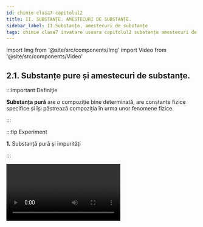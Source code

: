 ```yaml
---
id: chimie-clasa7-capitolul2
title: II. SUBSTANȚE. AMESTECURI DE SUBSTANȚE.
sidebar_label: II.Substanțe, amestecuri de substanțe
tags: chimie clasa7 invatare usoara capitolul2 substanțe amestecuri de substanțe
---
```


import Img from '@site/src/components/Img'
import Video from '@site/src/components/Video'


## 2.1. Substanțe pure și amestecuri de substanțe.

:::important Definiţie

**Substanța pură** are o compoziție bine determinată, are constante fizice specifice și își păstrează compoziția în urma unor fenomene fizice.

:::



:::tip Experiment

**1.** Substanță pură și impurități 

:::

<Video src="https://www.youtube.com/embed/Pzx33beWQ2g" />


**Materiale necesare:** 2 pahare Berzelius, apă, baghetă de sticlă, sare extrafină și sare grunjoasă.


**Descrierea experimentului:** 

- Pune într-un pahar sarea extrafină și în celălalt, sarea grunjoasă.
- Adaugă apă în ambele pahare și dizolvă sarea prin agitarea cu bagheta și apoi observă conținuturile celor 2 pahare.
 

- Ce observi ?


:::note Observaţie

În paharul cu apă și sare fină nu se deosebesc componenții, iar în celălalt, se depun pe fund substanțe închise la culoare.  

:::



**Concluzia experimentului:**

Sarea fină este o substanță pură, iar sarea grunjoasă este impură, adică conține impurități (alte substanțe pe lângă sare).




**Pentru a exprima cât de curată este o substanță se folosește noțiunea de puritate.**

:::important Definiţie

**Puritatea (p)** reprezintă masa de substanță pură care se găsește în 100g de substanță impură. Ea se exprimă în procente (%).

:::


:::caution Problemă model

**1.** Din 800g sare grunjoasă se obține 700g sare pură. Calculați puritatea zăcământului și procentul impurităților. 

:::



800g sare impură..................700g sare pură

100 g sare impură..................x g sare pură


<Img src="chimie/clasa7/capitolul2/2_1_Poza1_CalculeTema1.jpg" />



:::important Definiţie

**Amestecul** este rezultatul punerii în comun a două sau mai multe substanțe între care nu au loc fenomene chimice (reacții chimice).

:::

Zilnic folosești amestecuri sub diferite forme : preparate culinare, medicamente, pastă de dinți , detergenți, produse cosmetice, etc.


<br></br>
<br></br>



:::tip Experiment

**2.** Sulful cu fierul amestecate în mojar formează un amestec, dar sulful cu mercurul suferă un fenomen chimic. 

:::

<Video src="https://www.youtube.com/embed/ytjeNW337Nc" />


**Materiale necesare:** mojar cu pistil, sulf, pilitură de fier, o picătură de mercur, magnet.

:::warning

Atenție! Mercurul este extrem de toxic ! Nu inhala vaporii săi! Nu îl atinge și nu il gusta! 
  
:::


**Descrierea experimentului:** 

- Pune într-un mojar pulbere de sulf și pilitură de fier și amestecă cu pistilul.
- Apropie de acest amestec un magnet.
 

- Ce observi ?


:::note Observaţie

Fierul din amestec nu își pierde proprietatea de a fi atras de magnet.

Sulful din amestec își păstrează și el proprietățile (pulbere galbenă).
  

:::


- Pune într-un mojar pulbere de sulf și o picătură de mercur  și amestecă cu pistilul.

- Ce observi ?


:::note Observaţie

În scurt timp vei observa o pulbere neagră și formarea unei noi substanțe care nu mai are proprietățile celor 2 componente.  

:::



**Concluzia experimentului:**

Sulful cu fierul, amestecate în mojar, formează un amestec.

Sulful cu mercurul suferă un fenomen chimic, în urma căruia cele două substanțe nu își mai păstrează proprietățile.



:::important

A)	Un amestec este format din doi sau mai mulți componenți.

B)	Substanțele componente pot fi luate în diferite proporții.

C)	Fiecare substanță componentă își păstrează proprietățile fizice și chimice.

:::


:::important

#### Un amestec poate fi format din:

- Substanțe solide: solul, rocile, aliajele
- Substanțe lichide: diverse băuturi, antigelul
- Substanțe gazoase: aerul, gazele naturale
- Substanțe în cele 3 stări de agregare: apa tulbure ( apă + particule solide + aer dizolvat)

:::





:::important

#### Obținerea amestecurilor :

a)	Amestecarea componenților în stare gazoasă are loc de la sine prin fenomenul de difuzie, datorat mișcării dezordonate și continue  a particulelor componente.

b)	Amestecarea unui lichid cu: 
  - un gaz prin barbotarea (suflarea) gazului în lichid;
  - alt lichid, tot de la sine prin difuzie;
  - un solid, prin amestecare și dizolvare.
  
c)	Amestecarea componenților în stare solidă  cu ajutorul mojarului cu pistil.

:::


:::important

#### După compoziția lor, amestecurile se clasifică în:

**1) Amestecuri omogene**  care au aceeași compoziție și aceleași proprietăți în toată masa lor. 

**2) Amestecuri eterogene** care nu au aceeași compoziție și aceleași proprietăți în toată masa lor și se observă cu ochiul liber sau cu lupa componenții săi. 

:::


#### Exemple de amestecuri omogene: 

- soluții;
- aliaje;
- oțet;
- aer pur;
- spirt.

<Img src="chimie/clasa7/capitolul2/2_1_Poza2_ExempluAmestecuriOmogene.jpg" />



#### Exemple de amestecuri eterogene: 

- sare grunjoasă;
- apă cu nisip;
- aer cu praf sau fum;
- solul;
- roci. 

<Img src="chimie/clasa7/capitolul2/2_1_Poza3_ExempluAmestecuriEterogene.jpg" />



:::caution Problemă model

**1.** Dă câte 3 exemple de substanțe pure, amestecuri omogene și eterogene.

:::


<Img src="chimie/clasa7/capitolul2/2_1_Poza4_TabelProblemaModel1.jpg" />


:::caution Problemă model

**2.** Identifică tipul amestecului din tabel.

:::

<Img src="chimie/clasa7/capitolul2/2_1_Poza5_TabelProblemaModel2.jpg" />



<br></br>
<br></br>




## 2.2. Metode de separare a amestecurilor

### 2.2.1. Metode de separare a amestecurilor omogene

### 2.2.1.1. Cristalizarea



:::important Definiţie

**Cristalizarea** este metoda de separare a unei substanțe solide sub formă de cristale dintr-un amestec omogen lichid (soluție), prin evaporarea substanței lichide.

:::




:::tip Experiment

**3.** Cristalizarea

:::

<Video src="https://www.youtube.com/embed/ZkYIcurElJg" />


**Materiale necesare:** pahar Berzelius, apă, cristale de bicromat de potasiu, baghetă, sită de azbest, spirtieră, chibrit, capsulă, trepied.


**Descrierea experimentului:** 

- În pahar amestecă apa cu bicromatul de potasiu cu ajutorul baghetei.
- Pune amestecul format într-o capsulă, pe care o așezi pe sita de azbest de pe trepied și încălzește-l la flacăra spirtierei.
 

- Ce observi ?


:::note Observaţie

Apa se evaporă și se obțin în capsulă cristale de bicromat de potasiu.  

:::



**Concluzia experimentului:**

Prin cristalizare am separat o substanță solidă sub formă de cristale dintr-un amestec omogen lichid (soluție), prin evaporarea apei.



<br></br>


<Video src="https://www.youtube.com/embed/zCoSVEfaJL8" />


<br></br>


:::caution Aplicaţiile cristalizării

- Extragerea sării din apa de mare.

- Extragerea zahărului din trestia/sflecla de zahăr.


:::


<br></br>
<br></br>




### 2.2.1.2. Distilarea


:::important Definiţie

**Distilarea** constă în separarea componentelor lichide dintr-un amestec omogen, pe baza punctelor lor de fierbere diferite.

:::


:::important

În timpul distilării au loc două  fenomene fizice: **vaporizarea**, urmată de **condensare**.

:::



<Img src="chimie/clasa7/capitolul2/2_2_1_2_Poza1_PozaProcesDistilare.jpg" />


:::important

Dacă în balon există un amestec de apă cu alcool, prin încălzire, temperatura va crește, iar când ajunge la 78°C, alcoolul începe să fiarbă. 

Pe toată durata fierberii alcoolului, temperatura rămâne constantă, la 78°C. Vaporii de alcool ajunși în refrigerent, sunt răciți și condensează. 

Când temperatura începe să crească depășind 78°C, alcoolul s-a separat de apă și se oprește distilarea. Apa s-a separat de alcool.

:::



:::caution Aplicaţiile distilării

**1)**	Obținerea apei distilate (pură din punct de vedere chimic), folosită în laboratoare, industrie, farmacie.

:::


:::caution Aplicaţiile distilării

**2)** Obținerea băuturilor alcoolice în instalații industriale cu alambic.

:::


<Img src="chimie/clasa7/capitolul2/2_2_1_2_Poza2_PozaAlambic.jpg" />


:::caution Aplicaţiile distilării

**3)** Prin distilarea fracționată a petrolului,  în rafinăriile petrochimice se obțin propan, butan, benzine, petrol lampant, motorină, păcură. Aceste produse ale distilării petrolului se folosesc drept combustibili, la obținerea maselor plastice, medicamentelor, cauciucului artificial, fibrelor artificiale, detergenți, insecticite, pesticide, etc.

:::


<Img src="chimie/clasa7/capitolul2/2_2_1_2_Poza3_PozaRafinarie.jpg" />


<br></br>
<br></br>




### 2.2.2. Metode de separare a componentelor unui amestec eterogen

### 2.2.2.1. Decantarea



:::important Definiţie

**Decantarea** este metoda de separare a componentelor unui amestec eterogen solid – lichid sau lichid –lichid pe baza diferenței mari dintre densitățiile acestora. 

:::


:::important

a) Pentru componente solid-lichid  având  densități cu mult diferite, se folosește decantarea cu ajutorul baghetei (când solidul stă la fundul lichidului) . 

b) Pentru componentele lichid-lichid cu densități diferite, se folosește pâlnia de separare.


:::





:::tip Experiment

**4.** Decantarea unui amestec de apă+ulei+nisip

:::

<Video src="https://www.youtube.com/embed/_JlehKDanoc" />


**Materiale necesare:** 2 pahare  Berzelius, baghetă, pâlnie de separare, apă,ulei,nisip, stativ.


**Descrierea experimentului:** 

- Cu ajutorul baghetei, se toarnă partea lichidă a amestecului în pâlnia de separare. În pahar rămâne nisipul.
- Se desface robinetul pâlniei de separare  astfel încât, apa care are densitatea mai mare, va curge în pahar, iar uleiul cu densitatea mai mică va rămâne în pâlnia de separare.
 

- Ce observi ?


:::note Observaţie

Prin decantare am separat nisipul de apa cu ulei, cu bagheta, apoi am separat apa de ulei cu pâlnia cu robinet.  

:::



**Concluzia experimentului:**

Prin decantare am separat componentelor unui amestec eterogen solid – lichid sau lichid – lichid, pe baza diferenței dintre densitățiile acestora



:::caution Aplicaţiile decantării

**1.** Obținerea apei potabile în bazine decantoare de mari dimensiuni, în care   impuritățile solide se depun pe fundul decantorului și apa se limpezește și se epurează(curăță) mecanic .

:::

<Img src="chimie/clasa7/capitolul2/2_2_2_1_Poza1_PozaDecantorApa.jpg" />



:::caution Aplicaţiile decantării

**2.** Separarea celor 2 componente ale varului stins : apa de var și laptele de var.


:::

<Img src="chimie/clasa7/capitolul2/2_2_2_1_Poza2_PozaPaharVarStins.jpg" />



<br></br>
<br></br>



### 2.2.2.2. Filtrarea



:::important Definiţie

**Filtrarea** este metoda de separare a unei substanțe solide dintr-un amestec eterogen solid-lichid, cu ajutorul unui material filtrant.  

:::


:::note Observaţie

Observație: Când densitatea solidului este mult mai mare ca cea a lichidului din amestec, aplicăm decantarea, iar când densitatea solidului este asemănătoare cu cea a lichidului (solidul nu se depune la fundul lichidului, ci este peste tot împrăștiat prin lichid), aplicăm filtrarea.  

:::




:::tip Experiment

**5.** Filtrarea unui amestec eterogen

:::

<Video src="https://www.youtube.com/embed/h0S1sYA1Vsg" />


**Materiale necesare:** 1pahar Berzelius, 1 pahar Erlenmeyer,  baghetă, pâlnie , hârtie de filtru, apă, pulbere de sulf (pulbere de cărbune, praf de  cretă, bobițe de plută, frunze de ceai, cafea măcinată, etc).


**Descrierea experimentului:** 

- În paharul Berzelius se amestecă apa cu pulberea de sulf.
- Se împăturește în patru hârtia de filtru, se desparte o foaie de celelalte, se aplică pe pereții interiori ai pâlniei umezită.
- Amestecul se toarnă în pâlnie pe o baghetă de sticlă înclinată spre peretele lateral, spre partea triplă a filtrului.
 

- Ce observi ?


:::note Observaţie

Pentru a separa apa de pulberea de sulf am folosit filtrarea.  

:::



**Concluzia experimentului:**

Prin filtrarea am separat o substanță solidă dintr-un amestec eterogen solid-lichid, cu densități apropiate, cu ajutorul unui hârtiei de filtru. 



:::caution Aplicaţiile filtrării:

**1.** Filtru pentru apă potabilă (bună de băut)

:::

<Img src="chimie/clasa7/capitolul2/2_2_2_2_Poza1_PozaFiltruApaPotabila.jpg" />

:::caution Aplicaţiile filtrării:

**2.** Filtru pentru aer (automobile, aer condiționat, aspiratoare, industriale pentru reținerea gazelor poluante, etc)

:::


<Img src="chimie/clasa7/capitolul2/2_2_2_2_Poza2_PozaFiltruPentruAer.jpg" />



:::caution Aplicaţiile filtrării:

**3.** Filtru de ulei la automobile.

:::


<Img src="chimie/clasa7/capitolul2/2_2_2_2_Poza3_PozaFiltruDeUleiMasina.jpg" />



:::caution Aplicaţiile filtrării:

**4.** Filtru de cafea.

:::


<Img src="chimie/clasa7/capitolul2/2_2_2_2_Poza4_PozaFiltruCafea.jpg" />






:::caution Problemă model

**1.** Tudor are la dispoziție următoarele instrumente: spirtieră cu trepied și sită de azbest, magnet, pâlnie cu filtru, pahare, baghetă, pâlnie cu robinet.

Ce echipament este necesar pentru a extrage fiecare substanță enumerată în coloana 2? Scrie răspunsurile în tabel.


:::


<Img src="chimie/clasa7/capitolul2/2_2_2_2_Poza5_PozaTabelProblemaModel1.jpg" />




### 2.2.2.3 Aplică ce ai învățat în legătură cu Metodele de separare a amestecurilor


:::caution Temă

1)	Lucian dorește să separe un amestec de sare, nisip și pilitură de fier în trei substanțe solide separate. El a parcurs următorii pași:

- A  împrăștiat amestecul pe o coală de hârtie și a treacut un magnet pe deasupra lor.
- A  pus  restul amestecului într-un pahar și a adăugat apă.
- A filtrat amestecul de apă.

A  reușit Lucian să separe amestecul inițial în trei substanțe solide când a finalizat acești trei pași? Explică răspunsul tău.


:::




:::caution Temă

2)	Daniela dorește să separe un amestec de apă cu ulei. 

Ea folosește următoarea instalație:

<Img src="chimie/clasa7/capitolul2/2_2_2_3_Poza1_PozaInstalatieFiltrareTema2.jpg" />



a)	Denumește ustensilele folosite în acest experiment.

b)	Ce fel de amestec formează apa cu uleiul?

c)	Ce lichid a curs în pahar după deschiderea  robinetului ? Explică răspunsul.




:::


<br></br>
<br></br>



## 2.3. Solul - amestec eterogen

:::important Definiţie

**Solul** este stratul situat la suprafața scoarței terestre (partea superioară a litosferei).  

:::



:::important

#### Structura solului: 

<Img src="chimie/clasa7/capitolul2/2_3_Poza1_PozaIStructuraSolului.jpg" />

:::






:::important Principalele tipuri de sol
- **Solul nisipos** conține particule mari de nisip, este aerat și drenat (apa pătrunde ușor prin el). Este folosit la fabricarea vaselor ceramice.

:::

<Img src="chimie/clasa7/capitolul2/2_3_Poza2_PozaISolNisipos.jpg" />



:::note Observaţie

**Solul nisipos**, de exemplu, este uşor şi poros, permiţând trecerea apei şi fiind uşor de lucrat, însă nu reţine nutrienţi.
Umeziţi pământul şi frecaţi o bucată între degete. Dacă pământul se scurge printre degete, este nisipos.
  
:::




:::important Principalele tipuri de sol
- **Solul argilos** arată ca un nisip maroniu, uscat formează bulgări, fiind bogat în substanțe minerale nutritive (roditor). Este folosit la obținerea sticlei.


:::

<Img src="chimie/clasa7/capitolul2/2_3_Poza3_PozaISolArgilos.jpg" />



:::note Observaţie

**Solurile argiloase** se compactează (se bătătoresc) ușor când sunt călcate în timp ce sunt umede și se usucă tare în timpul verii, formând crăpături serioase pe timp de secetă. Are o mare densitate, este greu permeabil, în schimb odată pătruns de apă, o reține multă vreme. 
  
:::




:::important Principalele tipuri de sol

- **Solul calcaros** are aspect albicios, conține o mare cantitate de pietre fiind predispus la uscare, blochează pătrunderea magneziului și a fierului. Este folosit la obținerea varului



:::

<Img src="chimie/clasa7/capitolul2/2_3_Poza4_PozaISolCalcaros.jpg" />



:::note Observaţie

**Solul calcaros** are un aspect albicios si are o cantitate mare de pietre.
  
:::




:::important

Solul este un _amestec eterogen de materie organică_ (rădăcini de plante, mici organisme, resturi de vietăți aflate în descompunere care formează humusul) și _materie anorganică_ (roci, apă, oxigen, dioxid de carbon, azot).

:::



#### Substanțele minerale se pot găsi în sol în:

- Cantitate mare - **macroelemente** - : siliciu, aluminiu, potasiu, calciu ,fier, magneziu.
- Cantitate mică - **microelemente** - : iod, fluor, brom, cobalt, mangan, cupru, molibden, crom etc.

Plantele nu se dezvoltă normal în solurile sărace în substanțe minerale. 

Pentru a asigura solurilor substanțele nutritive necesare, se folosesc îngrășăminte naturale (mraniță-gunoi de grajd putrezit, compost-amestec de resturi de plante, cenușă, etc) sau îngrășăminte chimice (azotați, fosfați).


<br></br>
<br></br>



## 2.4. Aerul – amestec omogen

:::important Definiţie

**Atmosfera** este învelișul de aer care înconjoară Pământul.  

:::





#### Atmosfera Pământului conține:
 
- azot (nitrogen) molecular diatomic (N<sub>2</sub>) în proporție de 78%;
- oxigen molecular diatomic (O<sub>2</sub>) în proporție de 21%;
- argon (Ar) în proporție de 0,92%;
- dioxid de carbon (CO<sub>2</sub>) în proporție de 0,04%;
- ozon sau oxigen triatomic (O<sub>3</sub>);
- alte gaze, praf, fum,  etc.



<Img src="chimie/clasa7/capitolul2/2_4_Poza0_CompozitiaAtmosferei.jpg" />




**Atmosfera terestră are o masă de cca 4,9 • 10<sup>18</sup> kg și este alcătuită, în funcție de temperatură, din mai multe straturi:** 
  



<Img src="chimie/clasa7/capitolul2/2_4_Poza1_StructuraAtmosferei.jpg" />




:::note Observaţie

De ce este cerul albastru? Lumina Soarelui o vedem albă, însă ea este compusă din lumini (radiații) din cele șapte culori ale curcubeului, date de acronimul  

<Img src="chimie/clasa7/capitolul2/2_4_Poza2_ROGVAIV.jpg" />
  



**Aerul reflectă culoarea albastră și de aceea vedem cerul albastru.**

:::



:::caution Importanța aerului pe Pământ

- Oxigenul din aer întreține viața.

- Stratosfera, care conţine stratul de ozon, absoarbe cea mai mare parte a radiaţiilor ultraviolete. Dacă ar pătrunde în totalitate până la suprafaţa terestră, aceste radiaţii ar distruge viaţa de pe planetă, deoarece temperatura ar crește foarte mult.

- Arderea combustibililor.



:::



:::important Definiţie

Substanțele care poluează aerul  și schimbă compoziția acestuia se numesc **poluanți.**  

:::



:::important Poluanții sunt de două feluri:


**a) Substanțe poluante naturale:** compuși ai sulfului (din emanațiile vulcanice), compuși ai azotului și dioxid de carbon (din descompunerea resturilor vegetale și animale).

**b) Substanțe poluante artificiale:** compuși ai sulfului, ai azotului și ai carbonului, ozonul de la nivelul solului- rezultați în urma arderii combustibililor, proceselor industriale, folosirii de pesticide (omoară dăunătorii culturilor agrare).

:::



#### Consecințele poluării aerului:


1)	Poluarea aerului are **efecte dăunătoare asupra sănătăţii oamenilor:** bronşite acute şi cronice, crize de astm, boli cardiovasculare, alergii la polen, cancere pulmonare şi ale căilor respiratorii şi afecţiuni ale aparatului reproducător.


<Img src="chimie/clasa7/capitolul2/2_4_Poza3_Poluare1.jpg" />


2) Majoritatea poluanților sunt „spălați” de către ploaie, zăpadă sau ceață și sunt transformați în acizi care se combină cu ploaia. Această **ploaie acidă** cade peste lacuri și păduri, unde poate duce la moartea peștilor sau plantelor și  poate să afecteze întregi ecosisteme. Ploile acide pot să afecteze și sănătatea umană și obiecte create de oameni. Ele dizolvă încet statui istorice din piatră și fațadele  monumentelor  istorice.

<Img src="chimie/clasa7/capitolul2/2_4_Poza4_Poluare2.jpg" />

3)	Una din cele mai mari probleme cauzate de poluarea aerului este **încălzirea globală**, o creștere a temperaturii Pământului . Ea este cauzată de acumularea unor gaze atmosferice, cum ar fi dioxidul de carbon și alte gaze, cunoscute sub denumirea de gaze de seră, care reduc căldura disipată de Pământ, dar nu blochează radiațiile Soarelui. Din cauza efectului de seră se așteaptă ca, temperatura globală să crească cu multe consecințe dezastroase:

- schimbarea tiparul climatic, 

- afectarea producției agricole, 

- modificare distribuției animalelor și plantelor 

- creșterea nivelul mării.

<Img src="chimie/clasa7/capitolul2/2_4_Poza5_Poluare3.jpg" />




<br></br>
<br></br>




## 2.5. Apa

:::important Definiţie

**Hidrosfera** este învelișul de apă al Pământului , fiind formată din oceane, mări, lacuri, râuri, ape subterane, ghețari și reprezintă 70% din suprafața totală a planetei noastre. 

:::



<Img src="chimie/clasa7/capitolul2/2_5_Poza1_IzvorLaMunte.jpg" />


Din toată apa existentă pe Pământ numai 3% este apă dulce, provenită din ghețari, ape subterane și alte surse (lacuri, atmosferă, sol).

Apa în natură se găsește în toate cele trei stări de agregare:
- solidă (zăpada, gheață);
- lichidă (oceane, mări, lacuri);
-- gazoasă (vapori de apă din atmosferă).

:::important Definiţie

**Apa potabilă** este apa bună de băut, care nu conține microorganisme sau substanțe toxice. Ea trebuie să aibă gust plăcut, fără miros, incoloră, fără impurități.

:::




:::note Observaţie

Cum devine apa din râuri potabilă ?

De exemplu Apa Nova care asigură apa potabilă în București parcurge următorii pași :

_Pasul 1: Captarea apei:_ prelevează apă din cursul râurilor Argeș și Dâmbovița cu ajutorul mai multor prize de captare.

_Pasul 2: Curățarea de deșeuri:_ la prima întâlnire, în dreptul bazinelor de captare, apa abundă în crengi, frunze, insecte și o mulțime de deșeuri, mari și mici, aduse de cursul râurilor. Mare parte dintre ele se opresc în grătarele de filtrare, primele instrumente responsabile pentru eliminarea deșeurilor.

_Pasul 3: Îndepărtarea impurităților:_ în apa preluată există impurități invizibile ochiului liber. Pentru a le îndepărta, adăugă un coagulant care le obligă să se lipească una de alta sub formă de flacoane. Odată adunate pe fundul bazinului, flacoanele sunt mult mai ușor de colectat și retras din apă. 

_Pasul 4: Filtrarea:_ folosesc  filtre cu nisip care rețin și elimină până la ultima particulă vizibilă de impuritate.

Pasul 5: Ozonarea:_ ozonul elimină bacteriile și virușii.  În contact cu apa, ozonul descompune materiile organice și îmbunătățește considerabil culoarea și gustul acesteia.

_Pasul 6: Clorinarea:_ se adăugă clor, în concentrații atent stabilite,  atât la ieșirea apei din uzina de tratare, cât și în diferite puncte ale rețelei. Astfel, bacteriile sunt ținute  la distanță, iar calitatea apei de-a lungul drumului ei către consumatori rămâne intactă.

_Pasul 7: Stocarea și distribuția apei:_ apa este depozitează în rezervoare  și transportată spre destinație, printr-o rețea formată din apeducte și conducte principale.
  

:::



:::caution Rolul apei în organism

Apa este componenta principală a tuturor țesuturilor și organelor. 

Lacrimile, saliva și transpirația conțin apă. 

Necesarul zilnic de apă depinde de masa omului, de efortul depus și de climă. 

Un om poate trăi minim trei zile fără apă.



:::




:::important Definiţie

**Poluarea apei** modifică compoziția  apei și este o consecință a activităților umane din industrie, agricultură, gospodărie sau a unor procese naturale (erupții vulcanice, tsunami, alunecări de teren, inundații). 

:::


#### Poluarea apei poate fi:

- Poluare chimică cu metale, îngrășăminte chimice, pesticide, erbicide.
- Poluare fizică cu materiale plastice, deșeuri menajere.
- Poluare biologică cu bacterii, paraziți.
- Poluare radioactivă cu deșeuri radioactive de la centrale nucleare.


<br></br>
<br></br>



## 2.6. Soluții apoase. Dizolvarea.



:::tip Experiment

**6.** Ce este dizolvarea ?

:::

<Video src="https://www.youtube.com/embed/1ccsv5-kk1E" />


**Materiale necesare:** pahar, apă, linguriță, sare extrafină.


**Descrierea experimentului:** 

- Într-un pahar pune câteva cristale de sare fină și amestecă cu lingurița. 
- Explică ce tip de amestec ai obținut și ce fel de fenomen (fizic/chimic) a avut loc.  


:::note Observaţie

Se observă în scurt timp cum cristalele parcă dispar și nu se mai văd în apă.

:::



**Concluzia experimentului:**

S-a obținut un amestec omogen în urma unui fenomen fizic. 







:::important Definiţie

**Dizolvarea** este fenomenul fizic în urma căruia o substanță se răspândește uniform printre particulele altei substanțe, rezultând un amestec omogen. 

:::


Dizolvarea este o consecință a fenomenului fizic numit **difuzie** - de amestecare a două substanțe de la sine (fără intervenție din afară). La dizolvare intervenim din afară prin amestecare pentru a grăbi amestecarea.


:::important Definiţie

**Soluția** este amestecul omogen de substanțe obținut în urma dizolvării. 

:::



:::important

#### Soluția este formată din două componente:

1)	**Dizolvat (solvat, solut)** este substanța în cantitate mai mică. Ex: sarea, zahărul, piatra vânătă.

2)	**Dizolvant (solvent)** este substanța în cantitate mai mare. Ex: apa, alcoolul, eterul, benzina, acetona.
 

:::


:::important Definiţie

Soluțiile în care dizolvantul este apa (cel mai utilizat dizolvant) se numesc **soluții apoase**. 

:::


<br></br>
<br></br>


:::tip Experiment

**7.** Conservarea masei unei soluții

:::

<Video src="https://www.youtube.com/embed/C5Qon6rqYvk" />


**Materiale necesare:** pahar, apă, linguriță, sare fină, cântar.


**Descrierea experimentului:** 

- Cântărește 5g de sare fină.
- Măsoară cu cilindrul gradat 50mL apă distilată, care cântărește 50g.
- Amestecă sarea cu apa până la dizolvare și apoi cântărește soluția obținută.
- Compară masa totală a componentelor cu masa soluției. 

- Ce observi?


:::note Observaţie

Masa soluției = m<sub>s</sub> = m<sub>sare</sub> + m<sub>apă</sub> 

:::



**Concluzia experimentului:**

Masa soluției este egală cu suma maselor dizolvatului și a dizolvantului. 






:::important Definiţie

**Masele componentelor unei soluții se conservă (rămâne aceeași).** 

:::

#### Exemple de cele mai cunoscute soluții:

<Img src="chimie/clasa7/capitolul2/2_6_Poza1_TabelCuCeleMaiCunoscuteSolutii.jpg" />


#### Zeama bordeleză 

Este un pesticid cu acțiune fungicidă și algicidă. Se folosește pentru protejarea unor pomi fructiferi, printre care piersicii, caișii, prunii sau merii, dar și a viței de vie, a căpșunilor, cât și a unor legume – cartofi și roșii, de pildă. Pentru a prepara 100 de litri de zeamă bordeleză, cantitate suficientă pentru un hectar de vie pe rod, ai nevoie de: 1 kilogram de piatră vânătă, 1 kilogram de var stins,  100 de litri de apă.

<Img src="chimie/clasa7/capitolul2/2_6_Poza2_PozaZeamaBordeleza.jpg" />


#### Apa oxigenată
  
Este folosită ca cicatrizant, decolorant, antiseptic, hemostatic local.

<Img src="chimie/clasa7/capitolul2/2_6_Poza3_PozaApaOxigenata.jpg" />


#### Tincturile 

Sunt soluții în care solventul este alcoolul (ex tinctură de iod, tinctură de propolis, etc).

<Img src="chimie/clasa7/capitolul2/2_6_Poza4_PozaTincturaIod.jpg" />



#### Oțetul (lat. acetis) 

Este acid acetic diluat în apă (3–9%), cu gust acru, produs prin fermentarea naturală acetică a vinului sau a sucului de mere.

<Img src="chimie/clasa7/capitolul2/2_6_Poza5_PozaOtet.jpg" />






:::tip Experiment

**8.** Factorii care influențează viteza de dizolvare a unei substanțe

:::

<Video src="https://www.youtube.com/embed/BLwEiWPuXQA" />


**Materiale necesare:** sare grunjoasă, sare extrafină, cântar, spirtieră, trepied, baghetă, pahare Berzelius, sită, cilindru gradat, cronometru


**Descrierea experimentului:** 

- În 2 pahare pune câte 20mL apă și adaugă în fiecare 5 g sare grunjoasă, respectiv sare extrafină. 

- Amestecă și cronometrează timpul de dizolvare în fiecare caz.

- Ce observi?


:::note Observaţie

Dizolvarea are loc mai repede dacă dizolvatul are un grad mai mare de fărămițare(suprafața de contact este mai mare și particulelesunt mai mici). 

:::



- În 2 pahare pune câte 20mL apă și adaugă în fiecare 5g sare extrafină. 
- Primul pahar pune-l pe sită și trepied, la încălzire.
- Cronometrează timpul de dizolvare în fiecare caz.


- Ce observi?


:::note Observaţie

Dizolvarea are loc mai repede la temperaturi mai mari. 

:::



- În 2 pahare pune câte 20mL apă și adaugă în fiecare 5g sare extrafină. 
- Primul pahar agită-l cu o baghetă, iar pe al doilea nu îl agita.
- Cronometrează timpul de dizolvare în fiecare caz.

- Ce observi?


:::note Observaţie

Dizolvarea are loc mai repede dacă se agită componenții amestecului. 

:::


**Concluzia experimentului:**

#### Factorii care grăbesc dizolvarea unui solid într-un lichid sunt:

- dimensiune cât mai mică a particulelor (cristalelor)
- temperatură mai mare 
- agitarea componentelor.
 


### 2.6.1. Aplică ce ai învăţat în legătură cu Soluțiile apoase şi Dizolvarea.



:::caution Temă

**1.** Patru pahare identice conțin fiecare câte 100 mL de apă. Se adaugă 10 g de zahăr în fiecare pahar.Tabelul prezintă informații despre fiecare pahar. 

<Img src="chimie/clasa7/capitolul2/2_6_Poza6_TabelTema1.jpg" />

Aranjează paharele în funcție de viteza de dizolvare a zahărului , de la cel mai rapid la cel mai lent. Explică răspunsul!

:::






## 2.7. Concentrația procentuală a soluțiilor

### 2.7.1. Clasificarea soluțiilor apoase


:::important Definiţie

**Solubilitatea** este proprietatea unei substanțe de a se dizolva într-un anumit solvent.  

:::



:::important

**Solubilitatea** este o proprietate fizică măsurabilă, exprimată prin cantitatea maximă de substanță care se dizolvă în 100g  de solvent, la o anumită temperatură.   

:::


:::important

**Solubilitatea  depinde atât de natura dizolvantului, cât și de natura dizolvatului.**   

:::



#### Clasificarea substanțelor după solubilitatea în apă:

a)	_Substanțe ușor solubile_ au solubilitatea > 10g ex: piatra vânătă, sarea, zahărul

b)	_Substanțe greu solubile_ au solubilitatea <  10g, dar > 0,01g ex: carbonatul de magneziu, var stins, oxigenul, iodul

c)	_Substanțe insolubile_ au solubilitatea < 0,01g ex: metalele, sulful, cărbunele, uleiul, plasticul, etc.







:::tip Experiment

**9.** Solubilitatea substanțelor

:::

<Video src="https://www.youtube.com/embed/SWTf-o7Dr5o" />


**Materiale necesare:**  3 eprubete, apă, sare, ulei, hidroxid de calciu.


**Descrierea experimentului:** 

- Pune în cele 3 eprubete aceeași cantitate de apă și adaugă în fiecare aceeași cantitate de sare, în a doua ulei și în a treia hidroxid de calciu.

- Agită-le.

- Ce observi?


:::note Observaţie

Sarea s-a dizolvat ușor, uleiul nu s-a dizolvat (adică este insolubil în apă) și hidroxidul de calciu s-a dizolvat parțial (mai greu).

:::


**Concluzia experimentului:**

Unele substanțe se dizolvă ușor în apă (sarea), altele nu se dizolvă deloc (uleiul) și mai există substanțe care se dizolvă mai greu( hidroxidul de calciu).  




#### Factorii  care influenţează solubilitatea substanţelor:

- **Natura solutului şi a solventului** este un prim factor care influenţează solubilitatea substanţelor.
- **Temperatura** este un alt factor care influenţează solubilitatea substanţelor. În general, cu creşterea temperaturii, creşte solubilitatea substanţelor solide şi lichide şi scade solubilitatea gazelor.
- **Presiunea** influenţează solubilitatea gazelor. Cu creşterea presiunii, creşte solubilitatea substanţelor gazoase în solvenţii lichizi.


#### Clasificarea soluțiilor după masa de substanță dizolvată:

- **Soluții nesaturate**
  - **diluate:** conțin o masă mică de dizolvat
  - **concentrate:** conțin o masă mare de dizolvat


- **Soluții saturate:** conțin masa maximă de dizolvat la o temperatură dată, fiind egală cu solubilitatea substanței respective.

- **Soluții suprasaturate:** conțin mai multă cantitate de dizolvat decât solubilitatea acestuia la temperatura dată.





:::tip Experiment

**10.** Obținerea soluțiilor diluate, concentrate, saturate și suprasaturate

:::

<Video src="https://www.youtube.com/embed/lJfwyaewAe0" />


**Materiale necesare:** sare, pahare Berzelius, sită, trepied, spirtieră, chibrit, baghetă, piatră vânătă.

Solubilitatea unei substanțe este o constantă de material, piatra vânătă având 20,7g / 100g apă, la 20°C (vezi Anexa 1 de la sfârșitul manualului). 


**Descrierea experimentului:** 

- Pentru a obține o soluție diluată în 100mL apă, adaug puțină piatră vânătă față de solubilitatea ei (5g) și o dizolv.

- Pentru a obține o soluție concentrată în 100mL apă adaug mai multă piatră vânătă , dar mai puțin față de solubilitatea ei (15g) și o dizolv.

- Pentru a obține o soluție saturată în 100mL apă adaug  o cantitate de piatră vânătă  egală cu solubilitatea ei (20,7g) și o dizolv.

- Pentru a obține o soluție suprasaturată  în 100mL apă adaug mai multă  piatră vânătă față de solubilitatea ei (25,1g) și pentru a o dizolva o încălzesc în flacăra spirtierei și apoi o răcesc.


<br></br>
<br></br>


### 2.7.2. Concentrația procentuală de masă


Cum putem afla cum este o soluție ?  Simplu, îi aflăm concentrația procentuală.

:::important Definiţie

**Concentrația procentuală de masă ( c )** reprezintă masa de substanță dizolvată în 100g soluție.  

:::


Dacă m<sub>d</sub> = c și m<sub>s</sub> = 100, atunci obținem următoarea formulă de calcul a concentrației:

 
<Img src="chimie/clasa7/capitolul2/2_7_2_Poza1_Formula1_ConcentratiaProcentualaDeMasa.jpg" />



și ca să rămână c singur într-o parte a egalității, îl ducem pe 100 în dreapta.

<Img src="chimie/clasa7/capitolul2/2_7_2_Poza2_Formula2_ConcentratiaProcentualaDeMasa.jpg" />


unde m<sub>d</sub> = masa dizolvatului, m<sub>s</sub> = masa soluției




:::note Observaţie

a) **Concentrația procentuală de masă ( c ) se exprimă în procente (%)**. Deci, o soluție de sare de concentrație 25% arată că 25g sare sunt dizolvate în 100g soluție și nu 100g apă ca la solubilitate.

b) **O soluție se poate concentra prin:**

- Adăugare de solvat (dizolvat).

- Îndepărtarea prin evaporare a unei mase de apă din soluție.

- Adăugarea unei soulții de același tip, dar cu concentrație mai mare.


c)** O soluție se poate dilua prin:**

- Adăugare de apă.
- Adăugarea unei soluții de același tip, dar mai diluată.


:::


:::caution Temă

**1.** Să calculăm concentrațiile soluțiilor de la experimentul 10.

:::

<Img src="chimie/clasa7/capitolul2/2_7_2_Poza3_CalculeTema1.jpg" />


<br></br>


:::caution Problemă model cu concentrația procentuală de masă

1)	Determinarea masei de substanță dizolvată (m<sub>d</sub>) când se dă masa soluției (m<sub>s</sub>) și concentrația acesteia (c) 

Mama a preparat 400g sirop de concentrație 30%. Eu doresc să știu ce cantitate de zahăr, respectiv de apă  a folosit mama.

m<sub>s</sub>  = 400g sirop

c = 30%

m<sub>d</sub> = ?

m<sub>apă</sub> = ?

:::

<Img src="chimie/clasa7/capitolul2/2_7_2_Poza4_RezolvareProblemaModel1.jpg" />


<br></br>


:::caution Problemă model cu concentrația procentuală de masă

2) Aflarea masei de soluție când se dă masa dizolvantului (m<sub>d</sub>) și concentrația(c). 

Maria dorește să prepare o saramură de concentrație 20%.  Ea are la dispoziție 2kg de sare. Ce cantitate de saramură a obținut și câtă apă a folosit?

c = 20%

m<sub>d</sub> = 2kg  sare

m<sub>s</sub> =?

m<sub>apă</sub> = ?



:::

<Img src="chimie/clasa7/capitolul2/2_7_2_Poza5_RezolvareProblemaModel2.jpg" />


<br></br>


:::caution Problemă model cu concentrația procentuală de masă

3) Calculează masa de apă care trebuie evaporată din 30g soluție de piatră vânătă de concentrație 10% pentru a ajunge la o concentrație de 30%. Știind că solubilitatea sării de bucătărie (clorură de sodiu)  este de 36 g la 100g apă,  precizează tipul celor două soluții, a celei inițiale și a celei finale. 


m<sub>s1</sub> = 30 g sol. piatră vânătă

c<sub>1</sub> = 10%

c<sub>2</sub> = 30%

m <sub>apă evaporată</sub> =?



:::

<Img src="chimie/clasa7/capitolul2/2_7_2_Poza6_RezolvareProblemaModel3.jpg" />


<br></br>

:::caution Problemă model cu concentrația procentuală de masă

4) Se amestecă 300g sirop de concentrație 20% cu 400g sirop de concentrație 30%. Ce concentrație va avea soluția obținută? 


m<sub>s1</sub> = 300 g sol. de zahăr

c<sub>1</sub> = 20%

ms<sub>2</sub> = 400 g sol. de zahăr

c<sub>2</sub> = 30%

c = ?%


:::

<Img src="chimie/clasa7/capitolul2/2_7_2_Poza7_RezolvareProblemaModel4.jpg" />


<br></br>


:::caution Problemă model cu concentrația procentuală de masă

5) Ce cantitate de apă trebuie adăugată la 80g soluție 40% de sare pentru a o dilua la 20% ? 


m<sub>s1</sub> = 80 g sol. de zahăr

c<sub>1</sub> = 40%

c<sub>2</sub> = 20%

m<sub>apă adăugată</sub> = ? 



:::



<Img src="chimie/clasa7/capitolul2/2_7_2_Poza8_RezolvareProblemaModel5.jpg" />




<br></br>



:::caution Problemă model cu concentrația procentuală de masă

6) Determină relația de legătură între solubilitatea (s) a unei substanțe și concentrația (c) a soluției saturate a acesteia. 


:::


La m<sub>apă</sub> = 100 g apă avem m<sub>d</sub> = s

m<sub>s</sub> = m<sub>d</sub> + m<sub>apă</sub> = s + 100


<Img src="chimie/clasa7/capitolul2/2_7_2_Poza9_RezolvareProblemaModel6.jpg" />





